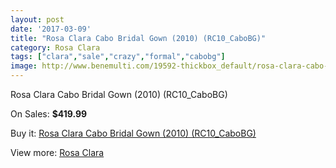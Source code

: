```yaml
---
layout: post
date: '2017-03-09'
title: "Rosa Clara Cabo Bridal Gown (2010) (RC10_CaboBG)"
category: Rosa Clara
tags: ["clara","sale","crazy","formal","cabobg"]
image: http://www.benemulti.com/19592-thickbox_default/rosa-clara-cabo-bridal-gown-2010-rc10cabobg.jpg
---
```

Rosa Clara Cabo Bridal Gown (2010) (RC10_CaboBG)

On Sales: **$419.99**
<a href="https://www.benemulti.com/en/rosa-clara/7400-rosa-clara-cabo-bridal-gown-2010-rc10cabobg.html"><amp-img layout="responsive" width="600" height="600" src="//www.benemulti.com/19592-thickbox_default/rosa-clara-cabo-bridal-gown-2010-rc10cabobg.jpg" alt="Rosa Clara Cabo Bridal Gown (2010) (RC10_CaboBG) 0" /></a>

Buy it: [Rosa Clara Cabo Bridal Gown (2010) (RC10_CaboBG)](https://www.benemulti.com/en/rosa-clara/7400-rosa-clara-cabo-bridal-gown-2010-rc10cabobg.html "Rosa Clara Cabo Bridal Gown (2010) (RC10_CaboBG)")

View more: [Rosa Clara](https://www.benemulti.com/en/60-rosa-clara "Rosa Clara")